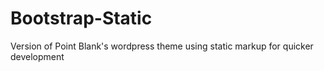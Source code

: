 Bootstrap-Static
================

Version of Point Blank's wordpress theme using static markup for quicker development
